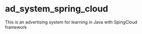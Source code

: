 # ad_system_spring_cloud
This is an advertising system for learning in Java with SpingCloud framework
